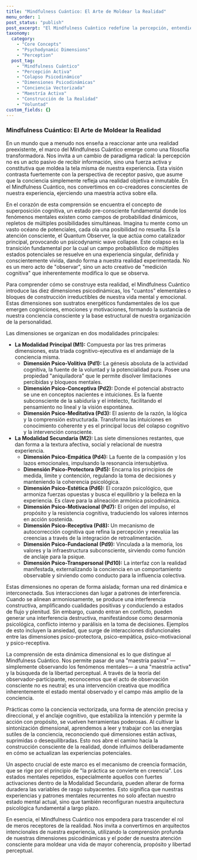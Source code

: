 ```yaml
---
title: "Mindfulness Cuántico: El Arte de Moldear la Realidad"
menu_order: 1
post_status: "publish"
post_excerpt: "El Mindfulness Cuántico redefine la percepción, entendiéndola no como una recepción pasiva de la realidad, sino como una fuerza activa en su construcción. Este marco innovador explora cómo nuestras dimensiones psicodinámicas, los 'cuantos' de la experiencia, interactúan y colapsan para dar forma a nuestra realidad subjetiva. Al comprender y aplicar sus principios, podemos cultivar una maestría activa sobre nuestra experiencia vivida y construir una realidad más alineada con nuestro potencial."
taxonomy:
  category:
    - "Core Concepts"
    - "Psychodynamic Dimensions"
    - "Perception"
  post_tag:
    - "Mindfulness Cuántico"
    - "Percepción Activa"
    - "Colapso Psicodinámico"
    - "Dimensiones Psicodinámicas"
    - "Conciencia Vectorizada"
    - "Maestría Activa"
    - "Construcción de la Realidad"
    - "Voluntad"
custom_fields: {}
---
```


### Mindfulness Cuántico: El Arte de Moldear la Realidad

En un mundo que a menudo nos enseña a reaccionar ante una realidad preexistente, el marco del Mindfulness Cuántico emerge como una filosofía transformadora. Nos invita a un cambio de paradigma radical: la percepción no es un acto pasivo de recibir información, sino una fuerza activa y constitutiva que moldea la tela misma de nuestra experiencia. Esta visión contrasta fuertemente con la perspectiva de receptor pasivo, que asume que la conciencia simplemente refleja una realidad objetiva e inmutable. En el Mindfulness Cuántico, nos convertimos en co-creadores conscientes de nuestra experiencia, ejerciendo una maestría activa sobre ella.

En el corazón de esta comprensión se encuentra el concepto de superposición cognitiva, un estado pre-consciente fundamental donde los fenómenos mentales existen como campos de probabilidad dinámicos, repletos de múltiples posibilidades simultáneas. Imagina tu mente como un vasto océano de potenciales, cada ola una posibilidad no resuelta. Es la atención consciente, el Quantum Observer, la que actúa como catalizador principal, provocando un psicodynamic wave collapse. Este colapso es la transición fundamental por la cual un campo probabilístico de múltiples estados potenciales se resuelve en una experiencia singular, definida y conscientemente vivida, dando forma a nuestra realidad experimentada. No es un mero acto de "observar", sino un acto creativo de "medición cognitiva" que inherentemente modifica lo que se observa.

Para comprender cómo se construye esta realidad, el Mindfulness Cuántico introduce las diez dimensiones psicodinámicas, los "cuantos" elementales o bloques de construcción irreductibles de nuestra vida mental y emocional. Estas dimensiones son sustratos energéticos fundamentales de los que emergen cogniciones, emociones y motivaciones, formando la sustancia de nuestra conciencia consciente y la base estructural de nuestra organización de la personalidad.

Las dimensiones se organizan en dos modalidades principales:
*   **La Modalidad Principal (M1):** Compuesta por las tres primeras dimensiones, esta tríada cognitivo-ejecutiva es el andamiaje de la conciencia misma.
    *   **Dimensión Psico-Volitiva (Pd1):** La génesis absoluta de la actividad cognitiva, la fuente de la voluntad y la potencialidad pura. Posee una propiedad "aniquiladora" que le permite disolver limitaciones percibidas y bloqueos mentales.
    *   **Dimensión Psico-Conceptiva (Pd2):** Donde el potencial abstracto se une en conceptos nacientes e intuiciones. Es la fuente subconsciente de la sabiduría y el intelecto, facilitando el pensamiento no lineal y la visión espontánea.
    *   **Dimensión Psico-Meditativa (Pd3):** El asiento de la razón, la lógica y la comprensión estructurada. Transforma las intuiciones en conocimiento coherente y es el principal locus del colapso cognitivo y la intervención consciente.
*   **La Modalidad Secundaria (M2):** Las siete dimensiones restantes, que dan forma a la textura afectiva, social y relacional de nuestra experiencia.
    *   **Dimensión Psico-Empática (Pd4):** La fuente de la compasión y los lazos emocionales, impulsando la resonancia intersubjetiva.
    *   **Dimensión Psico-Protectora (Pd5):** Encarna los principios de medida, límite y contención, regulando la toma de decisiones y manteniendo la coherencia psicológica.
    *   **Dimensión Psico-Estética (Pd6):** El corazón psicológico, que armoniza fuerzas opuestas y busca el equilibrio y la belleza en la experiencia. Es clave para la alineación armónica psicodinámica.
    *   **Dimensión Psico-Motivacional (Pd7):** El origen del impulso, el propósito y la resistencia cognitiva, traduciendo los valores internos en acción sostenida.
    *   **Dimensión Psico-Receptiva (Pd8):** Un mecanismo de autocorrección cognitiva que refina la percepción y reevalúa las creencias a través de la integración de retroalimentación.
    *   **Dimensión Psico-Fundacional (Pd9):** Vinculada a la memoria, los valores y la infraestructura subconsciente, sirviendo como función de anclaje para la psique.
    *   **Dimensión Psico-Transpersonal (Pd10):** La interfaz con la realidad manifestada, externalizando la conciencia en un comportamiento observable y sirviendo como conducto para la influencia colectiva.

Estas dimensiones no operan de forma aislada; forman una red dinámica e interconectada. Sus interacciones dan lugar a patrones de interferencia. Cuando se alinean armoniosamente, se produce una interferencia constructiva, amplificando cualidades positivas y conduciendo a estados de flujo y plenitud. Sin embargo, cuando entran en conflicto, pueden generar una interferencia destructiva, manifestándose como desarmonía psicológica, conflicto interno y parálisis en la toma de decisiones. Ejemplos de esto incluyen la ansiedad, que surge de interacciones disfuncionales entre las dimensiones psico-protectora, psico-empática, psico-motivacional y psico-receptiva.

La comprensión de esta dinámica dimensional es lo que distingue al Mindfulness Cuántico. Nos permite pasar de una "maestría pasiva" —simplemente observando los fenómenos mentales— a una "maestría activa" y la búsqueda de la libertad perceptual. A través de la teoría del observador-participante, reconocemos que el acto de observación consciente no es neutral; es una intervención creativa que modifica inherentemente el estado mental observado y el campo más amplio de la conciencia.

Prácticas como la conciencia vectorizada, una forma de atención precisa y direccional, y el anclaje cognitivo, que estabiliza la intención y permite la acción con propósito, se vuelven herramientas poderosas. Al cultivar la sintonización dimensional, aprendemos a leer y trabajar con las energías sutiles de la conciencia, reconociendo qué dimensiones están activas, suprimidas o desequilibradas. Esto nos abre el camino hacia la construcción consciente de la realidad, donde influimos deliberadamente en cómo se actualizan las experiencias potenciales.

Un aspecto crucial de este marco es el mecanismo de creencia formación, que se rige por el principio de "la práctica se convierte en creencia". Los estados mentales repetidos, especialmente aquellos con fuertes activaciones dentro de la Modalidad Secundaria, pueden alterar de forma duradera las variables de rasgo subyacentes. Esto significa que nuestras experiencias y patrones mentales recurrentes no solo afectan nuestro estado mental actual, sino que también reconfiguran nuestra arquitectura psicológica fundamental a largo plazo.

En esencia, el Mindfulness Cuántico nos empodera para trascender el rol de meros receptores de la realidad. Nos invita a convertirnos en arquitectos intencionales de nuestra experiencia, utilizando la comprensión profunda de nuestras dimensiones psicodinámicas y el poder de nuestra atención consciente para moldear una vida de mayor coherencia, propósito y libertad perceptual.